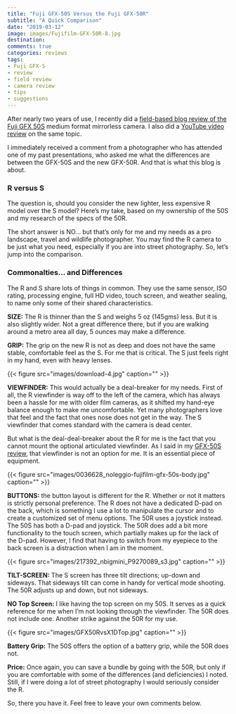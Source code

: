 ```yaml
---
title: "Fuji GFX-50S Versus the Fuji GFX-50R"
subtitle: "A Quick Comparison"
date: "2019-03-12"
image: images/Fujifilm-GFX-50R-8.jpg
destination:
comments: true
categories: reviews
tags:
- Fuji GFX-S
- review
- field review
- camera review
- tips
- suggestions
---
```


After nearly two years of use, I recently did a [field-based blog review of the Fuji GFX 50S](https://lesterpickerphoto.com/2019/03/12/fuji-gfx-50s/) medium format mirrorless camera. I also did a [YouTube video review](https://youtu.be/uB_YxWmDJVw) on the same topic.  

I immediately received a comment from a photographer who has attended one of my past presentations, who asked me what the differences are between the GFX-50S and the new GFX-50R. And that is what this blog is about. 
 
### R versus S

The question is, should you consider the new lighter, less expensive R model over the S model? Here’s my take, based on my ownership of the 50S and my research of the specs of the 50R.

The short answer is NO… but that’s only for me and my needs as a pro landscape, travel and wildlife photographer. You may find the R camera to be just what you need, especially if you are into street photography. So, let’s jump into the comparison. 

### Commonalties… and Differences

The R and S share lots of things in common. They use the same sensor, ISO rating, processing engine, full HD video, touch screen, and weather sealing, to name only some of their shared characteristics.  

**SIZE:** The R is thinner than the S and weighs 5 oz (145gms) less. But it is also slightly wider. Not a great difference there, but if you are walking around a metro area all day, 5 ounces may make a difference. 

**GRIP:**  The grip on the new R is not as deep and does not have the same stable, comfortable feel as the S. For me that is critical. The S just feels right in my hand, even with heavy lenses.  

{{< figure src="images/download-4.jpg" caption="" >}}

**VIEWFINDER:** This would actually be a deal-breaker for my needs. First of all, the R viewfinder is way off to the left of the camera, which has always been a hassle for me with older film  cameras, as it shifted my hand-eye balance enough to make me uncomfortable. Yet many photographers love that feel and the fact that ones nose does not get in the way. The S viewfinder that comes standard with the camera is dead center. 

But what is the deal-deal-breaker about the R for me is the fact that you cannot mount the optional articulated viewfinder. As I said in my [GFX-50S review](https://lesterpickerphoto.com/2019/03/12/fuji-gfx-50s/), that viewfinder is not an option for  me. It is an essential piece of equipment. 

{{< figure src="images/0036628_noleggio-fujifilm-gfx-50s-body.jpg" caption="" >}}

**BUTTONS:** the button layout is different for the R. Whether or not it matters is strictly personal preference. The R does not have a dedicated D-pad on the back, which is something I use a lot to manipulate the cursor and to create a customized set of menu options. The 50R uses a joystick instead. The 50S has both a D-pad and joystick. The 50R does add a bit more functionality to the touch screen, which partially makes up for the lack of the D-pad. However, I find that having to switch from my eyepiece to the back screen is a distraction when I am in the moment. 

{{< figure src="images/217392_nbigmini_P9270089_s3.jpg" caption="" >}}

**TILT-SCREEN:**  The S screen has three tilt directions; up-down and sideways. That sideways tilt can come in handy for vertical mode shooting. The 50R adjusts up and down, but not sideways. 

**NO Top Screen:** I like having the top screen on my 50S. It serves as a quick reference for me when I’m not looking through the viewfinder. The 50R does not include one. Another strike against the 50R for  my use. 

{{< figure src="images/GFX50RvsX1DTop.jpg" caption="" >}}

**Battery Grip:** The 50S offers the option of a battery grip, while the 50R does not. 

**Price:** Once again, you can save a bundle by going with the 50R, but only if you are comfortable with some of the differences (and deficiencies) I noted. Still, if I were doing a lot of street photography I would seriously consider the R. 

So, there you have it. Feel free to leave your own comments below. 


